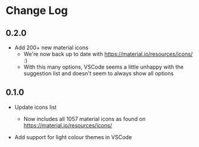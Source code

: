 # Change Log

## 0.2.0

-   Add 200+ new material icons
    -   We're now back up to date with https://material.io/resources/icons/ :)
    -   With this many options, VSCode seems a little unhappy with the suggestion list and doesn't seem to always show all options

## 0.1.0

-   Update icons list

    -   Now includes all 1057 material icons as found on https://material.io/resources/icons/

-   Add support for light colour themes in VSCode
